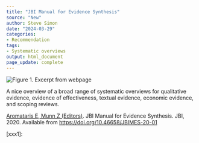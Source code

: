 ```yaml
---
title: "JBI Manual for Evidence Synthesis"
source: "New"
author: Steve Simon
date: "2024-03-29"
categories:
- Recommendation
tags:
- Systematic overviews
output: html_document
page_update: complete
---
```


![Figure 1. Excerpt from webpage](http://www.pmean.com/new-images/24/jbi-evidence-synthesis-01.png)

<div class="notes">

A nice overview of a broad range of systematic overviews for qualitative evidence, evidence of effectiveness, textual evidence, economic evidence, and scoping reviews.

[Aromataris E, Munn Z (Editors)][aro1]. JBI Manual for Evidence Synthesis. JBI, 2020. Available from https://doi.org/10.46658/JBIMES-20-01

[aro1]: https://doi.org/10.46658/JBIMES-20-01

[xxx1]: 

</div>
